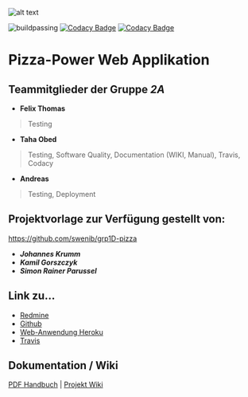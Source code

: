 ![alt text](https://www.magicsushi-ffb.de/image/data/pizza_banner.jpg "Pizza Banner")

![buildpassing](https://api.travis-ci.org/swenib/grp2A-pizza.svg?branch=master "Build Passing")
[![Codacy Badge](https://api.codacy.com/project/badge/Grade/520946bafeca4cd1bee2f5783604605f)](https://www.codacy.com/app/Chapere/grp2A-pizza?utm_source=github.com&amp;utm_medium=referral&amp;utm_content=swenib/grp2A-pizza&amp;utm_campaign=Badge_Grade)
[![Codacy Badge](https://api.codacy.com/project/badge/Coverage/520946bafeca4cd1bee2f5783604605f)](https://www.codacy.com/app/Chapere/grp2A-pizza?utm_source=github.com&utm_medium=referral&utm_content=swenib/grp2A-pizza&utm_campaign=Badge_Coverage)

Pizza-Power Web Applikation
===========================

Teammitglieder der Gruppe ***2A***
----------------------------------
+ **Felix Thomas**
> Testing
+ **Taha Obed**
> Testing, Software Quality, Documentation (WIKI, Manual), Travis, Codacy
+ **Andreas** 
> Testing, Deployment

## Projektvorlage zur Verfügung gestellt von:

https://github.com/swenib/grp1D-pizza
+ ***Johannes Krumm***
+ ***Kamil Gorszczyk***
+ ***Simon Rainer Parussel***


## Link zu...

* [Redmine](https://redmine.cs.hm.edu/projects/2017-braun-swe2-ib-2a "Redmine Mainpage der Gruppe 2A")
* [Github](https://github.com/swenib/grp2A-pizza "Github Mainpage der Gruppe 2A")
* [Web-Anwendung Heroku](https://texmaex.herokuapp.com/ "Heroku App der Gruppe 2A")
* [Travis](https://travis-ci.org/swenib/grp2A-pizza)

## Dokumentation / Wiki

[PDF Handbuch]() | [Projekt Wiki](https://github.com/swenib/grp2A-pizza/wiki)



